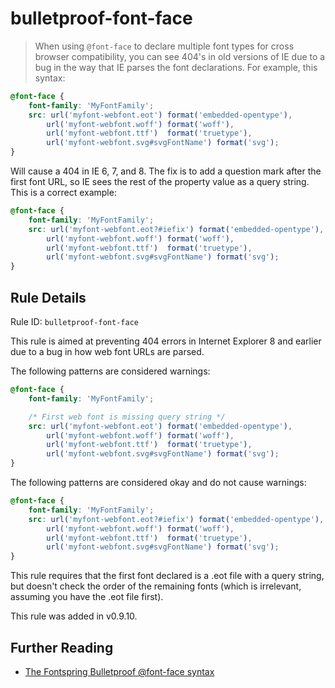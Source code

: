 # bulletproof-font-face
> When using `@font-face` to declare multiple font types for cross browser compatibility, you can see 404's in old versions of IE due to a bug in the way that IE parses the font declarations.  For example, this syntax:

```css
@font-face {
    font-family: 'MyFontFamily';
    src: url('myfont-webfont.eot') format('embedded-opentype'), 
        url('myfont-webfont.woff') format('woff'), 
        url('myfont-webfont.ttf')  format('truetype'),
        url('myfont-webfont.svg#svgFontName') format('svg');
}
```

Will cause a 404 in IE 6, 7, and 8.  The fix is to add a question mark after the first font URL, so IE sees the rest of the property value as a query string.  This is a correct example:

```css
@font-face {
    font-family: 'MyFontFamily';
    src: url('myfont-webfont.eot?#iefix') format('embedded-opentype'), 
        url('myfont-webfont.woff') format('woff'), 
        url('myfont-webfont.ttf')  format('truetype'),
        url('myfont-webfont.svg#svgFontName') format('svg');
}
```

## Rule Details

Rule ID: `bulletproof-font-face`

This rule is aimed at preventing 404 errors in Internet Explorer 8 and earlier due to a bug in how web font URLs are parsed.

The following patterns are considered warnings:

```css
@font-face {
    font-family: 'MyFontFamily';

    /* First web font is missing query string */
    src: url('myfont-webfont.eot') format('embedded-opentype'), 
        url('myfont-webfont.woff') format('woff'), 
        url('myfont-webfont.ttf')  format('truetype'),
        url('myfont-webfont.svg#svgFontName') format('svg');
}
```

The following patterns are considered okay and do not cause warnings:

```css
@font-face {
    font-family: 'MyFontFamily';
    src: url('myfont-webfont.eot?#iefix') format('embedded-opentype'), 
        url('myfont-webfont.woff') format('woff'), 
        url('myfont-webfont.ttf')  format('truetype'),
        url('myfont-webfont.svg#svgFontName') format('svg');
}
```

This rule requires that the first font declared is a .eot file with a query string, but doesn't check the order of the remaining fonts (which is irrelevant, assuming you have the .eot file first).

This rule was added in v0.9.10.  

## Further Reading

* [The Fontspring Bulletproof @font-face syntax](http://www.fontspring.com/blog/the-new-bulletproof-font-face-syntax)
